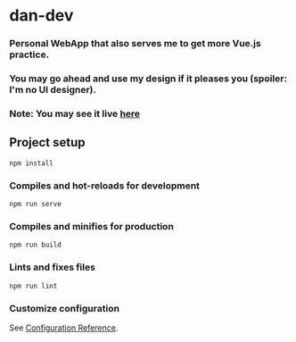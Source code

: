# dan-dev

### Personal WebApp that also serves me to get more Vue.js practice.

### You may go ahead and use my design if it pleases you (spoiler: I'm no UI designer).

### Note: You may see it live [here](https://dan-developer.web.app)

## Project setup
```
npm install
```

### Compiles and hot-reloads for development
```
npm run serve
```

### Compiles and minifies for production
```
npm run build
```

### Lints and fixes files
```
npm run lint
```

### Customize configuration
See [Configuration Reference](https://cli.vuejs.org/config/).
